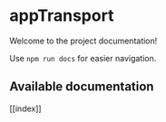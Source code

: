 # appTransport

Welcome to the project documentation!

Use `npm run docs` for easier navigation.

## Available documentation

[[index]]
